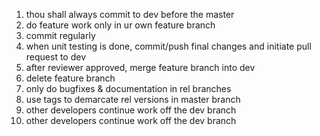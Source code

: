 1. thou shall always commit to dev before the master
2. do feature work only in ur own feature branch
3. commit regularly
4. when unit testing is done, commit/push final changes and initiate pull request to dev
5. after reviewer approved, merge feature branch into dev 
6. delete feature branch 
7. only do bugfixes & documentation in rel branches
8. use tags to demarcate rel versions in master branch
10. other developers continue work off the dev branch
10. other developers continue work off the dev branch

